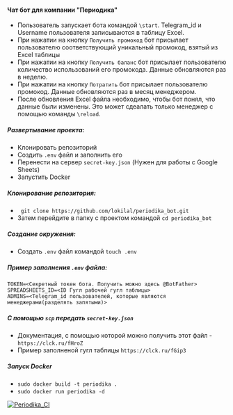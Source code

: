 #### Чат бот для компании "Периодика"
- Пользователь запускает бота командой `\start`. Telegram_id и Username пользователя записываются в таблицу Excel. 
- При нажатии на кнопку `Получить промокод` бот присылает пользователю соответствующий уникальный промокод, взятый из Excel таблицы 
- При нажатии на кнопку `Получить баланс` бот присылает пользователю количество использований его промокода. Данные обновляются раз в неделю.  
- При нажатии на кнопку `Потратить` бот присылает пользователю промокод. Данные обновляются раз в месяц менеджером.
- После обновления Excel файла необходимо, чтобы бот понял, что данные были изменены. Это может сдеалать только менеджер с помощью команды `\reload`. 
##### Развертывание проекта:
- Клонировать репозиторий
- Создить ```.env``` файл и заполнить его
- Перенести на сервер `secret-key.json` (Нужен для работы с Google Sheets)
- Запустить Docker 
##### Клонирование репозитория: 
- ``` git clone https://github.com/lokilal/periodika_bot.git```
- Затем перейдите в папку с проектом командой ```cd periodika_bot```
##### Создание окружения: 
- Создать ```.env``` файл командой `touch .env`
##### Пример заполнения ```.env``` файла: 
``` 
TOKEN=<Секретный токен бота. Получить можно здесь @BotFather>
SPREADSHEETS_ID=<ID Гугл рабочей гугл таблицы>
ADMINS=<Telegram_id пользователей, которые являются менеджерами(разделять запятыми)>
```
##### С помощью `scp` передать `secret-key.json`
- Документация, с помощью которой можно получить этот файл - `https://clck.ru/fHroZ`
- Пример заполненой гугл таблицы `https://clck.ru/fGip3`

##### Запуск Docker
- `sudo docker build -t periodika .`
- `sudo docker run periodika -d`

[![Periodika_CI](https://github.com/lokilal/periodika_bot/actions/workflows/periodika_workflow.yml/badge.svg)](https://github.com/lokilal/periodika_bot/actions/workflows/periodika_workflow.yml)
